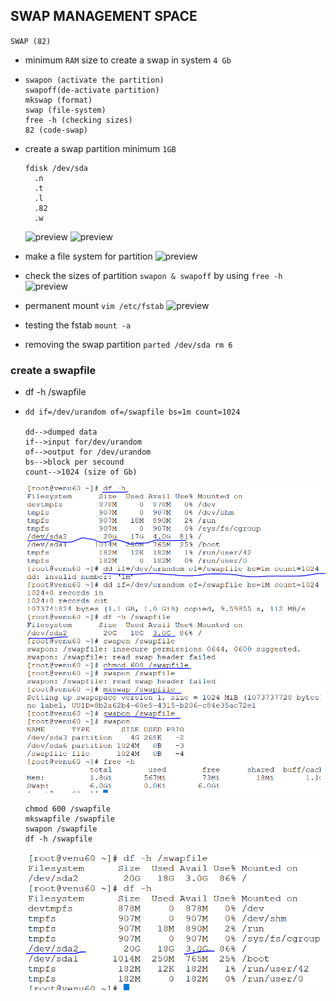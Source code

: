## SWAP MANAGEMENT SPACE
 `SWAP (82)`

* minimum  `RAM` size to create a swap in system `4 Gb`

* ```
  swapon (activate the partition)
  swapoff(de-activate partition) 
  mkswap (format)
  swap (file-system)
  free -h (checking sizes)
  82 (code-swap) 
  ```

* create a swap partition minimum `1GB`

   ```
   fdisk /dev/sda
     .n
     .t
     .l
     .82
     .w
   ```
  ![preview](images/swap0.PNG)
  ![preview](images/swap1.PNG) 
* make a file system for partition 
  ![preview](images/swap2.PNG)
* check the sizes of partition `swapon & swapoff` by using `free -h`
  ![preview](images/swap3.PNG)

* permanent mount `vim /etc/fstab`
  ![preview](images/swap4.PNG)       
* testing the fstab `mount -a`

* removing the swap partition `parted /dev/sda rm 6`

### create a swapfile

*  df -h /swapfile

* ```
  dd if=/dev/urandom of=/swapfile bs=1m count=1024
  
  dd-->dumped data
  if-->input for/dev/urandom
  of-->output for /dev/urandom
  bs-->block per secound
  count-->1024 (size of Gb)
  ```
  ![preview](images/swap5.PNG)

  ```
  chmod 600 /swapfile
  mkswapfile /swapfile
  swapon /swapfile
  df -h /swapfile
  ```
  ![preview](images/swap6.PNG)



